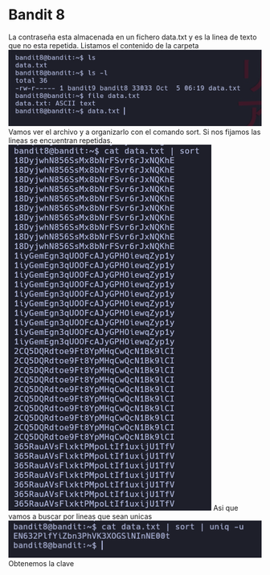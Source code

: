 # Bandit 8

La contraseña esta almacenada en un fichero data.txt y es la linea de texto que no esta repetida.
Listamos el contenido de la carpeta \
![label text](imgs/01.png)
Vamos ver el archivo y a organizarlo con el comando sort. Si nos fijamos las lineas se encuentran repetidas.\
![label text](imgs/02.png)
Asi que vamos a buscar por lineas que sean unicas\
![label text](imgs/03.png) \
Obtenemos la clave

